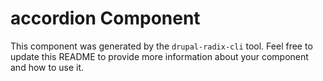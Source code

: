 # accordion Component

This component was generated by the `drupal-radix-cli` tool. Feel free to update this README to provide more information about your component and how to use it.
